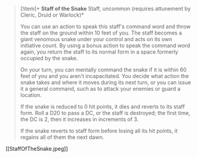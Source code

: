 > [!item]+ **Staff of the Snake**
> Staff, uncommon (requires attunement by Cleric, Druid or Warlock)*
>
> You can use an action to speak this staff's command word and throw the staff on the ground within 10 feet of you. The staff becomes a giant venomous snake under your control and acts on its own initiative count. By using a bonus action to speak the command word again, you return the staff to its normal form in a space formerly occupied by the snake.
> 
> On your turn, you can mentally command the snake if it is within 60 feet of you and you aren't incapacitated. You decide what action the snake takes and where it moves during its next turn, or you can issue it a general command, such as to attack your enemies or guard a location.
> 
> If the snake is reduced to 0 hit points, it dies and reverts to its staff form. Roll a D20 to pass a DC, or the staff is destroyed; the first time, the DC is 2, then it increases in increments of 3.
> 
> If the snake reverts to staff form before losing all its hit points, it regains all of them the next dawn.

[[StaffOfTheSnake.jpeg]]